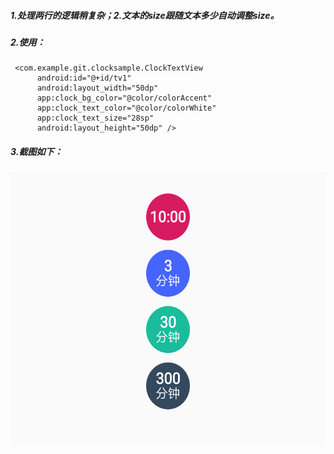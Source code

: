 ##### 1.处理两行的逻辑稍复杂；2.文本的size跟随文本多少自动调整size。
##### 2.使用：
  ```
   <com.example.git.clocksample.ClockTextView
        android:id="@+id/tv1"
        android:layout_width="50dp"
        app:clock_bg_color="@color/colorAccent"
        app:clock_text_color="@color/colorWhite"
        app:clock_text_size="28sp"
        android:layout_height="50dp" />
  ```
##### 3.截图如下： 
<img src="https://github.com/docwei2050/clockText/blob/master/screen/IMG_20181102_212223.png" width=540 height=437.5  />
